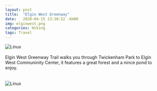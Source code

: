 ```yaml
---
layout: post
title:  "Elgin West Greenway"
date:   2020-04-15 13:30:52 -0400
img: elginwest.png
categories: Hiking
tags: Travel
---
```


![Linux]({{site.baseurl}}/images/elginwest.png)
<br>
<br>
Elgin West Greenway Trail walks you through Twickenham Park to Elgin West Communinity Center, it features a great forest and a nince pond to enjoy.  
<br>
<br>
![Linux]({{site.baseurl}}/images/elginwest1.jpg)
